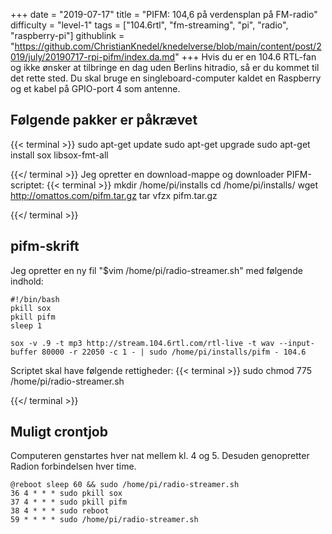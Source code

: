 +++
date = "2019-07-17"
title = "PIFM: 104,6 på verdensplan på FM-radio"
difficulty = "level-1"
tags = ["104.6rtl", "fm-streaming", "pi", "radio", "raspberry-pi"]
githublink = "https://github.com/ChristianKnedel/knedelverse/blob/main/content/post/2019/july/20190717-rpi-pifm/index.da.md"
+++
Hvis du er en 104.6 RTL-fan og ikke ønsker at tilbringe en dag uden Berlins hitradio, så er du kommet til det rette sted. Du skal bruge en singleboard-computer kaldet en Raspberry og et kabel på GPIO-port 4 som antenne.
## Følgende pakker er påkrævet

{{< terminal >}}
sudo apt-get update
sudo apt-get upgrade
sudo apt-get install sox libsox-fmt-all

{{</ terminal >}}
Jeg opretter en download-mappe og downloader PIFM-scriptet:
{{< terminal >}}
mkdir /home/pi/installs
cd /home/pi/installs/
wget http://omattos.com/pifm.tar.gz
tar vfzx pifm.tar.gz

{{</ terminal >}}

## pifm-skrift
Jeg opretter en ny fil "$vim /home/pi/radio-streamer.sh" med følgende indhold:
```
#!/bin/bash 
pkill sox 
pkill pifm 
sleep 1 

sox -v .9 -t mp3 http://stream.104.6rtl.com/rtl-live -t wav --input-buffer 80000 -r 22050 -c 1 - | sudo /home/pi/installs/pifm - 104.6

```
Scriptet skal have følgende rettigheder:
{{< terminal >}}
sudo chmod 775 /home/pi/radio-streamer.sh

{{</ terminal >}}

## Muligt crontjob
Computeren genstartes hver nat mellem kl. 4 og 5. Desuden genopretter Radion forbindelsen hver time.
```
@reboot sleep 60 && sudo /home/pi/radio-streamer.sh 
36 4 * * * sudo pkill sox 
37 4 * * * sudo pkill pifm 
38 4 * * * sudo reboot 
59 * * * * sudo /home/pi/radio-streamer.sh

```